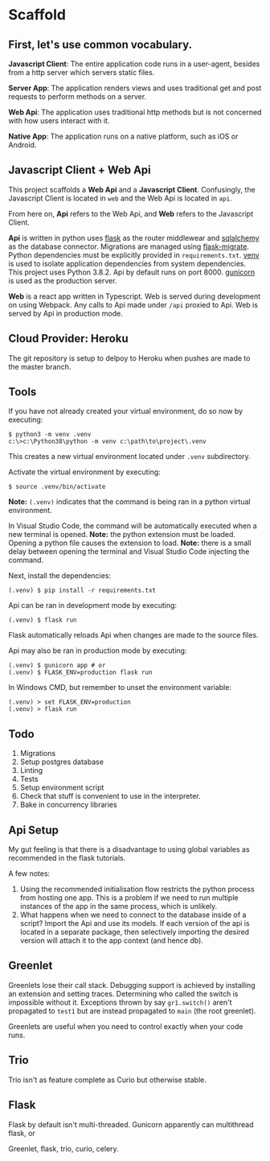 # Scaffold

## First, let's use common vocabulary.

**Javascript Client**: The entire application code runs in a user-agent, besides from a http server 
which servers static files.

**Server App**: The application renders views and uses traditional get and post requests to perform 
methods on a server.

**Web Api**: The application uses traditional http methods but is not concerned with how users 
interact with it.

**Native App**: The application runs on a native platform, such as iOS or Android.

## Javascript Client + Web Api

This project scaffolds a **Web Api** and a **Javascript Client**. Confusingly, the Javascript 
Client is located in `web` and the Web Api is located in `api`.

From here on, **Api** refers to the Web Api, and **Web** refers to the Javascript Client.

**Api** is written in python uses [flask] as the router middlewear and [sqlalchemy] as the database 
connector. Migrations are managed using [flask-migrate]. Python dependencies must be explicitly 
provided in `requirements.txt`. [venv] is used to isolate application dependencies from system
dependencies. This project uses Python 3.8.2. Api by default runs on port 8000. [gunicorn] is used
as the production server.

[flask-migrate]: https://flask-migrate.readthedocs.io/en/latest/
[flask]: https://flask.palletsprojects.com/en/1.1.x/
[sqlalchemy]: https://docs.sqlalchemy.org/en/13/
[venv]: https://docs.python.org/3/library/venv.html
[gunicorn]: https://gunicorn.org

**Web** is a react app written in Typescript. Web is served during development on using Webpack. Any
calls to Api made under `/api` proxied to Api. Web is served by Api in production mode.

## Cloud Provider: Heroku

The git repository is setup to delpoy to Heroku when pushes are made to the master branch. 

## Tools

If you have not already created your virtual environment, do so now by executing:

    $ python3 -m venv .venv
    c:\>c:\Python38\python -m venv c:\path\to\project\.venv

This creates a new virtual environment located under `.venv` subdirectory.

Activate the virtual environment by executing:

    $ source .venv/bin/activate

**Note:** `(.venv)` indicates that the command is being ran in a python virtual environment.

In Visual Studio Code, the command will be automatically executed when a new terminal is opened.
**Note:** the python extension must be loaded. Opening a python file causes the extension to load.
**Note:** there is a small delay between opening the terminal and Visual Studio Code injecting the
command.

Next, install the dependencies:

    (.venv) $ pip install -r requirements.txt

Api can be ran in development mode by executing:

    (.venv) $ flask run

Flask automatically reloads Api when changes are made to the source files.

Api may also be ran in production mode by executing:

    (.venv) $ gunicorn app # or
    (.venv) $ FLASK_ENV=production flask run

In Windows CMD, but remember to unset the environment variable:

    (.venv) > set FLASK_ENV=production
    (.venv) > flask run

## Todo

1. Migrations
2. Setup postgres database
3. Linting
4. Tests
5. Setup environment script
6. Check that stuff is convenient to use in the interpreter.
7. Bake in concurrency libraries

## Api Setup

My gut feeling is that there is a disadvantage to using global variables as recommended in the flask tutorials.

A few notes:
1.  Using the recommended initialisation flow restricts the python process from hosting one app. This is a problem if
    we need to run multiple instances of the app in the same process, which is unlikely.
2.  What happens when we need to connect to the database inside of a script? Import the Api and use its models. If
    each version of the api is located in a separate package, then selectively importing the desired version will
    attach it to the app context (and hence db).


## Greenlet

Greenlets lose their call stack. Debugging support is achieved by installing an extension and setting traces. Determining who called the switch is impossible without it. Exceptions thrown by say `gr1.switch()` aren't propagated to `test1` but are instead propagated to `main` (the root greenlet).

Greenlets are useful when you need to control exactly when your code runs.

## Trio

Trio isn't as feature complete as Curio but otherwise stable.

## Flask

Flask by default isn't multi-threaded. Gunicorn apparently can multithread flask, or 

Greenlet, flask, trio, curio, celery.
